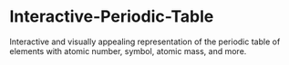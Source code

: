 # Interactive-Periodic-Table
Interactive and visually appealing representation of the periodic table of elements with atomic number, symbol, atomic mass, and more.
